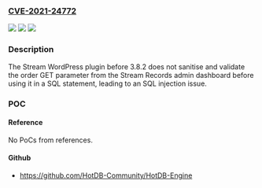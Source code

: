 ### [CVE-2021-24772](https://cve.mitre.org/cgi-bin/cvename.cgi?name=CVE-2021-24772)
![](https://img.shields.io/static/v1?label=Product&message=Stream&color=blue)
![](https://img.shields.io/static/v1?label=Version&message=3.8.2%3C%203.8.2%20&color=brighgreen)
![](https://img.shields.io/static/v1?label=Vulnerability&message=CWE-89%20SQL%20Injection&color=brighgreen)

### Description

The Stream WordPress plugin before 3.8.2 does not sanitise and validate the order GET parameter from the Stream Records admin dashboard before using it in a SQL statement, leading to an SQL injection issue.

### POC

#### Reference
No PoCs from references.

#### Github
- https://github.com/HotDB-Community/HotDB-Engine

